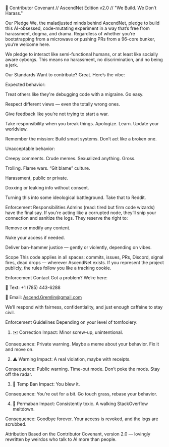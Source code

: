 🧠 Contributor Covenant // AscendNet Edition
v2.0 // "We Build. We Don’t Harass."

Our Pledge
We, the maladjusted minds behind AscendNet, pledge to build this AI-obsessed, code-mutating experiment in a way that’s free from harassment, dogma, and drama. Regardless of whether you’re bootstrapping from a microwave or pushing PRs from a 96-core bunker, you’re welcome here.

We pledge to interact like semi-functional humans, or at least like socially aware cyborgs. This means no harassment, no discrimination, and no being a jerk.

Our Standards
Want to contribute? Great. Here’s the vibe:

Expected behavior:

Treat others like they're debugging code with a migraine. Go easy.

Respect different views — even the totally wrong ones.

Give feedback like you’re not trying to start a war.

Take responsibility when you break things. Apologize. Learn. Update your worldview.

Remember the mission: Build smart systems. Don’t act like a broken one.

Unacceptable behavior:

Creepy comments. Crude memes. Sexualized anything. Gross.

Trolling. Flame wars. “Git blame” culture.

Harassment, public or private.

Doxxing or leaking info without consent.

Turning this into some ideological battleground. Take that to Reddit.

Enforcement Responsibilities
Admins (read: tired but firm code wizards) have the final say. If you're acting like a corrupted node, they’ll snip your connection and sanitize the logs. They reserve the right to:

Remove or modify any content.

Nuke your access if needed.

Deliver ban-hammer justice — gently or violently, depending on vibes.

Scope
This code applies in all spaces: commits, issues, PRs, Discord, signal fires, dead drops — wherever AscendNet exists. If you represent the project publicly, the rules follow you like a tracking cookie.

Enforcement Contact
Got a problem? We’re here:

📱 Text: +1 (785) 443-6288

📧 Email: Ascend.Gremlin@gmail.com

We’ll respond with fairness, confidentiality, and just enough caffeine to stay civil.

Enforcement Guidelines
Depending on your level of tomfoolery:

1. ✉️ Correction
Impact: Minor screw-up, unintentional.

Consequence: Private warning. Maybe a meme about your behavior. Fix it and move on.

2. ⚠️ Warning
Impact: A real violation, maybe with receipts.

Consequence: Public warning. Time-out mode. Don’t poke the mods. Stay off the radar.

3. 🚫 Temp Ban
Impact: You blew it.

Consequence: You’re out for a bit. Go touch grass, rebase your behavior.

4. 🧨 Permaban
Impact: Consistently toxic. A walking StackOverflow meltdown.

Consequence: Goodbye forever. Your access is revoked, and the logs are scrubbed.

Attribution
Based on the Contributor Covenant, version 2.0 — lovingly rewritten by weirdos who talk to AI more than people.
